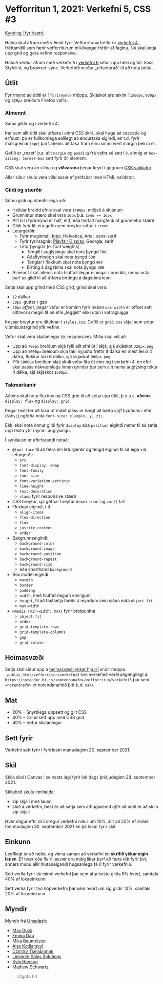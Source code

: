 
# Vefforritun 1, 2021: Verkefni 5, CSS #3

[Kynning í fyrirlestri](https://youtu.be/mo0OFSHH5HI).

Halda skal áfram með viðmót fyrir Vefforritunarfréttir úr [verkefni 4](https://github.com/vefforritun/vef1-2021-v4/), fréttamiðil sem færir vefforriturum mikilvægar fréttir af faginu. Nú skal setja upp grid og gera vefinn responsive.

Haldið verður áfram með verkefnið í [verkefni 6](https://github.com/vefforritun/vef1-2021-v6/) setur upp tæki og tól: Sass, Stylelint, og browser-sync. Verkefnið verður „refactorað“ til að nota þetta.

## Útlit

Fyrirmynd að útliti er í `fyrirmynd/` möppu. Skjáskot eru tekim í `1500px`, `900px`, og `320px` breiðum Firefox vafra.

### Almennt

Sama gildir og í verkefni 4:

Þar sem allt útlit skal útfæra í einni CSS skrá, skal huga að cascade og erfðum, þó er fullkomlega eðlilegt að endurtaka eigindi, en t.d. fyrir málsgreinar (`<p>`) þarf aðeins að taka fram einu sinni hvert margin þeirra er.

Gefið er „reset“ þ.a. allt `margin` og `padding` frá vafra sé sett í `0`, einnig er `box-sizing: border-box` sett fyrir öll element.

CSS skal vera án villna og **viðvarana** þegar keyrt í gegnum [CSS validator](https://jigsaw.w3.org/css-validator/).

Allar síður skulu vera villulausar ef prófaðar með HTML validator.

### Gildi og stærðir

Sömu gildi og stærðir eiga við:

* Heildar breidd efnis skal vera `1400px`, miðjað á skjánum
* Grunnletur stærð skal vera `16px` þ.a. `1rem == 16px`
* Allt bil í fyrirmynd er hálf, eitt, eða tvöfalt margfeldi af grunnletur stærð
* Gildi fyrir liti eru gefin sem breytur settar í `:root`
* Leturgerðir:
  * Fyrir meginmál: [Inter](https://fonts.google.com/specimen/Inter), Helvetica, Arial, sans-serif
  * Fyrir fyrirsagnir: [Playfair Display](https://fonts.google.com/specimen/Playfair+Display), Georgia, serif
  * Leturþyngdir (e. font weights):
    * Tengill í auglýsingu skal nota þyngd `700`
    * Aðalfyrirsögn skal nota þyngd `600`
    * Tenglar í flokkum skal nota þyngd `400`
    * Birting á dagstíma skal nota þyngd `300`
* Almennt skal aðeins nota hlutfallslegar einingar í breiddir, nema nota þarf `px` gildi til að útfæra birtingu á dagstíma icon

Setja skal upp grind með CSS grid, grind skal vera:

* `12` dálkar
* `30px`  gutter / gap
* `20px` _offset_, þegar vefur er kominn fyrir neðan `max-width` er offset sett sitthvoru megin til að efni „leggist“ ekki utan í vafraglugga

Þessar breytur eru tilteknar í `styles.css`. Gefið er `grid.css` skjal sem setur viðmiðunargrind yfir vefinn.

Vefur skal vera skalanlegur (e. responsive). Miða skal við að:

* Upp að `700px` breiðum skjá fylli allt efni út í skjá, sjá skjáskot `320px.png`.
* Upp að `1000px` breiðum skjá taki nýjustu fréttir 8 dálka en mest lesið 4 dálka, flokkar taki 6 dálka, sjá skjáskot `900px.png`.
* Yfir `1000px` breiðum skjá skuli vefur líta út eins og í verkefni 4, en efni skal passa nákvæmlega innan grindar þar sem allt nema auglýsing tekur 4 dálka, sjá skjáskot `1500px`.

### Takmarkanir

Aðeins skal nota flexbox og CSS grid til að setja upp útlit, þ.e.a.s. **aðeins** `display: flex` og `display: grid`.

Þegar texti fer að taka of mikið pláss er hægt að bæta _soft hyphens_  í efni (`&shy;`) og/eða nota `font-size: clamp(x, y, z);`.

Ekki skal nota önnur gildi fyrir `display` eða `position` eigindi _nema_ til að setja upp texta yfir mynd í auglýsingu.

Í sýnilausn er eftirfarandi notað:

* `@font-face` til að færa inn leturgerðir og tengd eigindi til að eiga við leturgerðir
  * `src`
  * `font-display: swap`
  * `font-family`
  * `font-size`
  * `font-variation-settings`
  * `line-height`
  * `text-decoration`
  * `clamp` fyrir responsive stærð
* CSS breytur, sjá gefnar breytur innan `:root` og `var()` fall
* Flexbox eigindi, t.d.
  * `align-items`
  * `flex-direction`
  * `flex`
  * `justify-content`
  * `order`
* Bakgrunnseigindi:
  * `background-color`
  * `background-image`
  * `background-position`
  * `background-repeat`
  * `background-size`
  * eða shorthand `background`
* Box model eigindi
  * `margin`
  * `border`
  * `padding`
  * `width`, með hlutfallslegum einingum
  * `height`, til að fastsetja hæðir á myndum sem síðan nota `object-fit`
  * `max-width`
* `@media (min-width: XXX)` fyrir brotpunkta
  * `object-fit`
  * `order`
  * `grid-template-rows`
  * `grid-template-columns`
  * `gap`
  * `grid-column`

## Heimasvæði

Setja skal síður upp á [heimasvæði ykkar hjá HÍ](https://uts.hi.is/node/155) undir möppu `.public_html/vefforritun/verkefni5` svo verkefnið verði aðgengilegt á `https://notendur.hi.is/<notendanafn>/vefforritun/verkefni5` þar sem `<notendnafn>` er notendanafnið þitt (t.d. `osk`).

## Mat

* 20% – Snyrtilega uppsett og gilt CSS
* 40% – Grind sett upp með CSS grid
* 40% – Vefur skalanlegur

## Sett fyrir

Verkefni sett fyrir í fyrirlestri mánudaginn 20. september 2021.

## Skil

Skila skal í Canvas í seinasta lagi fyrir lok dags þriðjudaginn 28. september 2021.

Skilaboð skulu innihalda:

* zip skjali með lausn
* slóð á verkefni, best er að setja sem athugasemd _eftir_ að búið er að skila zip skjali

Hver dagur eftir skil dregur verkefni niður um 10%, allt að 20% ef skilað fimmtudaginn 30. september 2021 en þá lokar fyrir skil.

## Einkunn

Leyfilegt er að ræða, og vinna saman að verkefni en **skrifið ykkar eigin lausn**. Ef tvær eða fleiri lausnir eru mjög líkar þarf að færa rök fyrir því, annars munu allir hlutaðeigandi hugsanlega fá 0 fyrir verkefnið.

Sett verða fyrir tíu minni verkefni þar sem átta bestu gilda 5% hvert, samtals 40% af lokaeinkunn.

Sett verða fyrir tvö hópverkefni þar sem hvort um sig gildir 10%, samtals 20% af lokaeinkunn.

## Myndir

Myndir frá [Unsplash](https://unsplash.com/):

* [Max Duzij](https://unsplash.com/@max_duz)
* [Emma Dau](https://unsplash.com/@daugirl)
* [Mika Baumeister](https://unsplash.com/@mbaumi)
* [Alex Kotliarskyi](https://unsplash.com/@frantic)
* [Dzmitry Tselabionak](https://unsplash.com/@tsellobenok)
* [LinkedIn Sales Solutions](https://unsplash.com/@linkedinsalesnavigator)
* [Kyle Hanson](https://unsplash.com/@kyledarrenhanson)
* [Mathew Schwartz](https://unsplash.com/@cadop)

> Útgáfa 0.1
